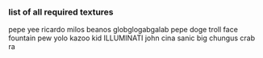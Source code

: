 ### list of all required textures

pepe
yee
ricardo milos
beanos
globglogabgalab
pepe
doge
troll face
fountain pew
yolo
kazoo kid
ILLUMINATI
john cina
sanic
big chungus
crab ra
